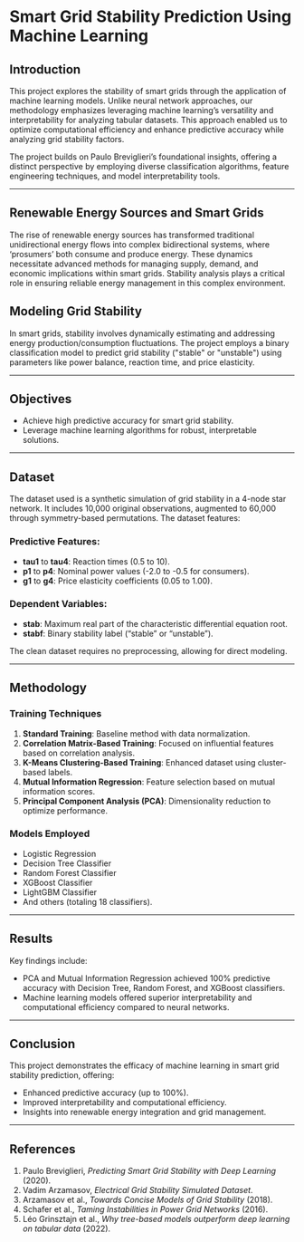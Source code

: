 # Smart Grid Stability Prediction Using Machine Learning

## Introduction
This project explores the stability of smart grids through the application of machine learning models. Unlike neural network approaches, our methodology emphasizes leveraging machine learning’s versatility and interpretability for analyzing tabular datasets. This approach enabled us to optimize computational efficiency and enhance predictive accuracy while analyzing grid stability factors.

The project builds on Paulo Breviglieri’s foundational insights, offering a distinct perspective by employing diverse classification algorithms, feature engineering techniques, and model interpretability tools.

---

## Renewable Energy Sources and Smart Grids
The rise of renewable energy sources has transformed traditional unidirectional energy flows into complex bidirectional systems, where ‘prosumers’ both consume and produce energy. These dynamics necessitate advanced methods for managing supply, demand, and economic implications within smart grids. Stability analysis plays a critical role in ensuring reliable energy management in this complex environment.

## Modeling Grid Stability
In smart grids, stability involves dynamically estimating and addressing energy production/consumption fluctuations. The project employs a binary classification model to predict grid stability ("stable" or "unstable") using parameters like power balance, reaction time, and price elasticity.

---

## Objectives
- Achieve high predictive accuracy for smart grid stability.
- Leverage machine learning algorithms for robust, interpretable solutions.

---

## Dataset
The dataset used is a synthetic simulation of grid stability in a 4-node star network. It includes 10,000 original observations, augmented to 60,000 through symmetry-based permutations. The dataset features:

### Predictive Features:
- **tau1** to **tau4**: Reaction times (0.5 to 10).
- **p1** to **p4**: Nominal power values (-2.0 to -0.5 for consumers).
- **g1** to **g4**: Price elasticity coefficients (0.05 to 1.00).

### Dependent Variables:
- **stab**: Maximum real part of the characteristic differential equation root.
- **stabf**: Binary stability label (“stable” or “unstable”).

The clean dataset requires no preprocessing, allowing for direct modeling.

---

## Methodology
### Training Techniques
1. **Standard Training**: Baseline method with data normalization.
2. **Correlation Matrix-Based Training**: Focused on influential features based on correlation analysis.
3. **K-Means Clustering-Based Training**: Enhanced dataset using cluster-based labels.
4. **Mutual Information Regression**: Feature selection based on mutual information scores.
5. **Principal Component Analysis (PCA)**: Dimensionality reduction to optimize performance.

### Models Employed
- Logistic Regression
- Decision Tree Classifier
- Random Forest Classifier
- XGBoost Classifier
- LightGBM Classifier
- And others (totaling 18 classifiers).

---

## Results
Key findings include:
- PCA and Mutual Information Regression achieved 100% predictive accuracy with Decision Tree, Random Forest, and XGBoost classifiers.
- Machine learning models offered superior interpretability and computational efficiency compared to neural networks.



---

## Conclusion
This project demonstrates the efficacy of machine learning in smart grid stability prediction, offering:
- Enhanced predictive accuracy (up to 100%).
- Improved interpretability and computational efficiency.
- Insights into renewable energy integration and grid management.

---

## References
1. Paulo Breviglieri, *Predicting Smart Grid Stability with Deep Learning* (2020).
2. Vadim Arzamasov, *Electrical Grid Stability Simulated Dataset*.
3. Arzamasov et al., *Towards Concise Models of Grid Stability* (2018).
4. Schafer et al., *Taming Instabilities in Power Grid Networks* (2016).
5. Léo Grinsztajn et al., *Why tree-based models outperform deep learning on tabular data* (2022).



